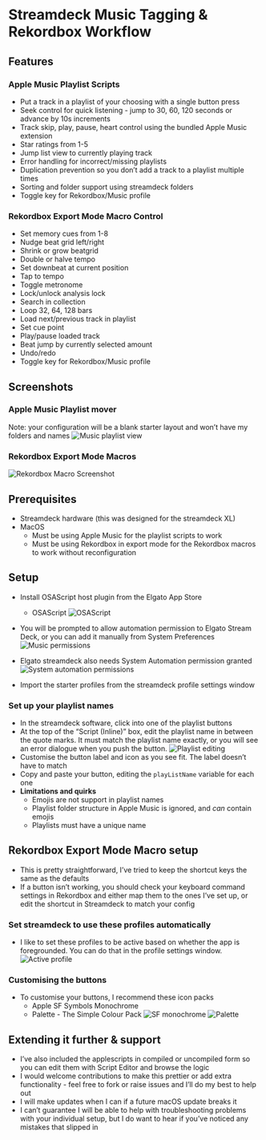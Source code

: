 # Streamdeck Music Tagging & Rekordbox Workflow

## Features
### Apple Music Playlist Scripts
- Put a track in a playlist of your choosing with a single button press
- Seek control for quick listening - jump to 30, 60, 120 seconds or advance by 10s increments
- Track skip, play, pause, heart control using the bundled Apple Music extension
- Star ratings from 1-5
- Jump list view to currently playing track
- Error handling for incorrect/missing playlists
- Duplication prevention so you don’t add a track to a playlist multiple times
- Sorting and folder support using streamdeck folders
- Toggle key for Rekordbox/Music profile

### Rekordbox Export Mode Macro Control
- Set memory cues from 1-8
- Nudge beat grid left/right
- Shrink or grow beatgrid
- Double or halve tempo
- Set downbeat at current position
- Tap to tempo
- Toggle metronome
- Lock/unlock analysis lock
- Search in collection
- Loop 32, 64, 128 bars
- Load next/previous track in playlist
- Set cue point
- Play/pause loaded track
- Beat jump by currently selected amount
- Undo/redo
-  Toggle key for Rekordbox/Music profile

## Screenshots
### Apple Music Playlist mover
Note: your configuration will be a blank starter layout and won’t have my folders and names
![Music playlist view](screenshots/playlist-preview.png?raw=true "Playlist Screenshot")


### Rekordbox Export Mode Macros
![Rekordbox Macro Screenshot](screenshots/rekordbox-preview.png?raw=true "Rekordbox Macro Screenshot")


## Prerequisites
- Streamdeck hardware (this was designed for the streamdeck XL)
- MacOS
	- Must be using Apple Music for the playlist scripts to work
	- Must be using Rekordbox in export mode for the Rekordbox macros to work without reconfiguration

	
## Setup 
- Install OSAScript host plugin from the Elgato App Store
	- OSAScript
![OSAScript](screenshots/osa-plugin.png?raw=true "OSA plugin")
- You will be prompted to allow automation permission to Elgato Stream Deck, or you can add it manually from System Preferences
![Music permissions](screenshots/music-permissions.png?raw=true "Music permissions")

- Elgato streamdeck also needs System Automation permission granted
![System automation permissions](screenshots/automation-permissions.png?raw=true "Automation permissions")

- Import the starter profiles from the streamdeck profile settings window

### Set up your playlist names
- In the streamdeck software, click into one of the playlist buttons
- At the top of the “Script (Inline)” box, edit the playlist name in between the quote marks. It must match the playlist name exactly, or you will see an error dialogue when you push the button.
![Playlist editing](screenshots/playlist-editing.png?raw=true "Playlist editing")
- Customise the button label and icon as you see fit. The label doesn’t have to match
- Copy and paste your button, editing the `playListName` variable for each one
- **Limitations and quirks**
	- Emojis are not support in playlist names
	- Playlist folder structure in Apple Music is ignored, and *can* contain emojis
	- Playlists must have a unique name

## Rekordbox Export Mode Macro setup
- This is pretty straightforward, I’ve tried to keep the shortcut keys the same as the defaults
- If a button isn’t working, you should check your keyboard command settings in Rekordbox and either map them to the ones I’ve set up, or edit the shortcut in Streamdeck to match your config

### Set streamdeck to use these profiles automatically
- I like to set these profiles to be active based on whether the app is foregrounded. You can do that in the profile settings window.
![Active profile](screenshots/active-profile.png?raw=true "Active profile")

### Customising the buttons
- To customise your buttons, I recommend these icon packs
	- Apple SF Symbols Monochrome
	- Palette - The Simple Colour Pack
![SF monochrome](screenshots/sf-monochrome.png?raw=true "SF monochrome")
![Palette](screenshots/palette.png?raw=true "Palette")

## Extending it further & support
- I’ve also included the applescripts in compiled or uncompiled form so you can edit them with Script Editor and browse the logic
- I would welcome contributions to make this prettier or add extra functionality - feel free to fork or raise issues and I’ll do my best to help out
- I will make updates when I can if a future macOS update breaks it
- I can’t guarantee I will be able to help with troubleshooting problems with your individual setup, but I do want to hear if you’ve noticed any mistakes that slipped in
